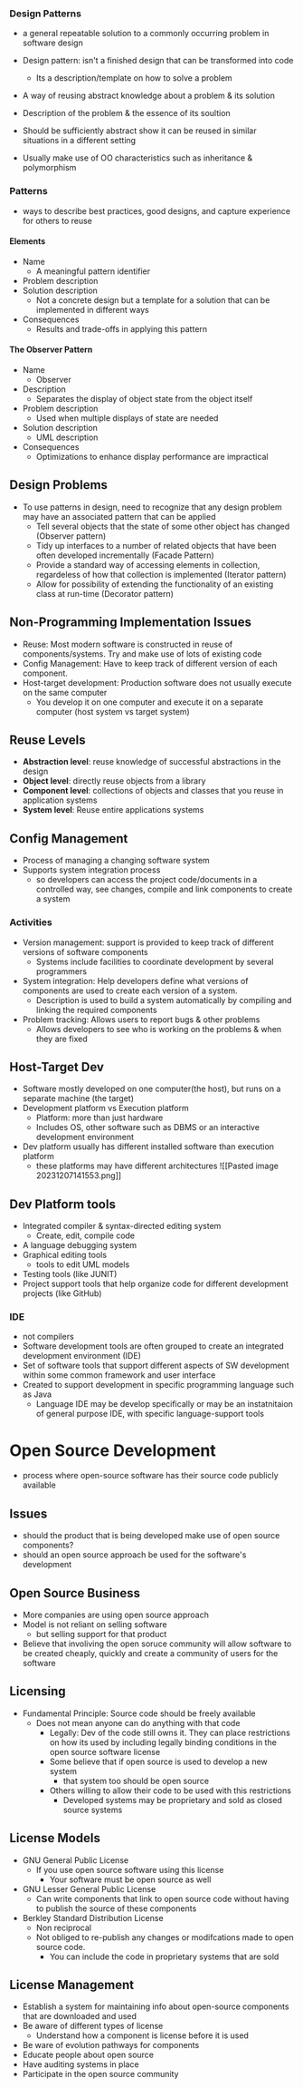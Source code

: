 ### Design Patterns
- a general repeatable solution to a commonly occurring problem in software design
- Design pattern: isn't a finished design that can be transformed into code
	- Its a description/template on how to solve a problem

- A way of reusing abstract knowledge about a problem & its solution
- Description of the problem & the essence of its soultion
- Should be sufficiently abstract show it can be reused in similar situations in a different setting
- Usually make use of OO characteristics such as inheritance & polymorphism

### Patterns
- ways to describe best practices, good designs, and capture experience for others to reuse

#### Elements
- Name
	- A meaningful pattern identifier
- Problem description
- Solution description
	- Not a concrete design but a template for a solution that can be implemented in different ways
- Consequences
	- Results and trade-offs in applying this pattern
#### The Observer Pattern
- Name
	- Observer
- Description
	- Separates the display of object state from the object itself
- Problem description
	- Used when multiple displays of state are needed
- Solution description
	- UML description
- Consequences
	- Optimizations to enhance display performance are impractical 

## Design Problems
- To use patterns in design, need to recognize that any design problem may have an associated pattern that can be applied
	- Tell several objects that the state of some other object has changed (Observer pattern)
	- Tidy up interfaces to a number of related objects that have been often developed incrementally (Facade Pattern)
	- Provide a standard way of accessing elements in collection, regardeless of how that collection is implemented (Iterator pattern)
	- Allow for possibility of extending the functionality of an existing class at run-time (Decorator pattern)

## Non-Programming Implementation Issues
- Reuse: Most modern software is constructed in reuse of components/systems. Try and make use of lots of existing code
- Config Management: Have to keep track of different version of each component. 
- Host-target development: Production software does not usually execute on the same computer
	- You develop it on one computer and execute it on a separate computer (host system vs target system)


## Reuse Levels
- **Abstraction level**: reuse knowledge of successful abstractions in the design
- **Object level**: directly reuse objects from a library
- **Component level**: collections of objects and classes that you reuse in application systems
- **System level**: Reuse entire applications systems

## Config Management
- Process of managing a changing software system
- Supports system integration process
	- so developers can access the project code/documents in a controlled way, see changes, compile and link components to create a system
### Activities
- Version management: support is provided to keep track of different versions of software components
	- Systems include facilities to coordinate development by several programmers
- System integration: Help developers define what versions of components are used to create each version of a system.
	- Description is used to build a system automatically by compiling and linking the required components
- Problem tracking: Allows users to report bugs & other problems
	- Allows developers to see who is working on the problems & when they are fixed


## Host-Target Dev
- Software mostly developed on one computer(the host), but runs on a separate machine (the target)
- Development platform vs Execution platform
	- Platform: more than just hardware
	- Includes OS, other software such as DBMS or an interactive development environment
- Dev platform usually has different installed software than execution platform
	- these platforms may have different architectures
![[Pasted image 20231207141553.png]]

## Dev Platform tools
- Integrated compiler & syntax-directed editing system
	- Create, edit, compile code
- A language debugging system
- Graphical editing tools
	- tools to edit UML models
- Testing tools (like JUNIT)
- Project support tools that help organize code for different development projects (like GitHub)

### IDE
- not compilers
- Software development tools are often grouped to create an integrated development environment (IDE)
- Set of software tools that support different aspects of SW development within some common framework and user interface
- Created to support development in specific programming language such as Java
	- Language IDE may be develop specifically or may be an instatnitaion of general purpose IDE, with specific language-support tools



# Open Source Development
- process where open-source software has their source code publicly available
## Issues
- should the product that is being developed make use of open source components?
- should an open source approach be used for the software's development
## Open Source Business
- More companies are using open source approach
- Model is not reliant on selling software
	- but selling support for that product
- Believe that involiving the open soruce community will allow software to be created cheaply, quickly and create a community of users for the software


## Licensing
- Fundamental Principle: Source code should be freely available
	- Does not mean anyone can do anything with that code
		- Legally: Dev of the code still owns it. They can place restrictions on how its used by including legally binding conditions in the open source software license
		- Some believe that if open source is used to develop a new system
			- that system too should be open source
		- Others willing to allow their code to be used with this restrictions
			- Developed systems may be proprietary and sold as closed source systems

## License Models
- GNU General Public License
	- If you use open source software using this license
		- Your software must be open source as well
- GNU Lesser General Public License
	- Can write components that link to open source code without having to publish the source of these components
- Berkley Standard Distribution License
	- Non reciprocal
	- Not obliged to re-publish any changes or modifcations made to open source code.
		- You can include the code in proprietary systems that are sold

## License Management
- Establish a system for maintaining info about open-source components that are downloaded and used
- Be aware of different types of license
	- Understand how a component is license before it is used
- Be ware of evolution pathways for components
- Educate people about open source
- Have auditing systems in place
- Participate in the open source community
